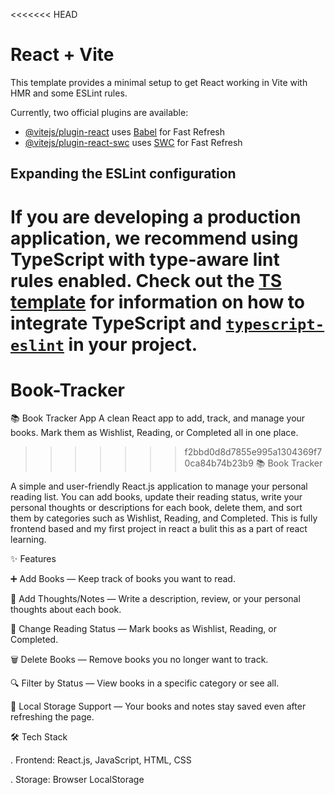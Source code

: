 <<<<<<< HEAD
# React + Vite

This template provides a minimal setup to get React working in Vite with HMR and some ESLint rules.

Currently, two official plugins are available:

- [@vitejs/plugin-react](https://github.com/vitejs/vite-plugin-react/blob/main/packages/plugin-react) uses [Babel](https://babeljs.io/) for Fast Refresh
- [@vitejs/plugin-react-swc](https://github.com/vitejs/vite-plugin-react/blob/main/packages/plugin-react-swc) uses [SWC](https://swc.rs/) for Fast Refresh

## Expanding the ESLint configuration

If you are developing a production application, we recommend using TypeScript with type-aware lint rules enabled. Check out the [TS template](https://github.com/vitejs/vite/tree/main/packages/create-vite/template-react-ts) for information on how to integrate TypeScript and [`typescript-eslint`](https://typescript-eslint.io) in your project.
=======
# Book-Tracker
📚 Book Tracker App A clean React app to add, track, and manage your books. Mark them as Wishlist, Reading, or Completed all in one place.
>>>>>>> f2bbd0d8d7855e995a1304369f70ca84b74b23b9
📚 Book Tracker

A simple and user-friendly React.js application to manage your personal reading list.
You can add books, update their reading status, write your personal thoughts or descriptions for each book, delete them, and sort them by categories such as Wishlist, Reading, and Completed. This is fully frontend based and my first project in react a bulit this as a part of react learning.

✨ Features

➕ Add Books — Keep track of books you want to read.

📝 Add Thoughts/Notes — Write a description, review, or your personal thoughts about each book.

📖 Change Reading Status — Mark books as Wishlist, Reading, or Completed.

🗑 Delete Books — Remove books you no longer want to track.

🔍 Filter by Status — View books in a specific category or see all.

💾 Local Storage Support — Your books and notes stay saved even after refreshing the page.


🛠 Tech Stack

. Frontend: React.js, JavaScript, HTML, CSS

. Storage: Browser LocalStorage
